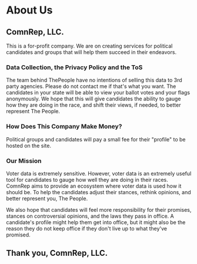 # About Us

## ComnRep, LLC.
This is a for-profit company. We are on creating services for political candidates and groups that will help them succeed in their endeavors. 

### Data Collection, the Privacy Policy and the ToS
The team behind ThePeople have no intentions of selling this data to 3rd party agencies. Please do not contact me if that's what you want. 
The candidates in your state will be able to view your ballot votes and your flags anonymously. We hope that this will give candidates the ability to gauge how they are doing in the race, and shift their views, if needed, to better represent The People.

### How Does This Company Make Money?
Political groups and candidates will pay a small fee for their "profile" to be hosted on the site.

### Our Mission
Voter data is extremely sensitive. However, voter data is an extremely useful tool for candidates to gauge how well they are doing in their races. ComnRep aims to provide an ecosystem where voter data is used how it should be. To help the candidates adjust their stances, rethink opinions, and better represent you, The People. 

We also hope that candidates will feel more responsibility for their promises, stances on controversial opinions, and the laws they pass in office. A candidate's profile might help them get into office, but it might also be the reason they do not keep office if they don't live up to what they've promised.

## Thank you, ComnRep, LLC.
